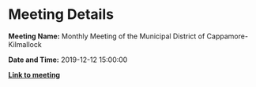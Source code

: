 # Meeting Details

**Meeting Name:** Monthly Meeting of the Municipal District of Cappamore-Kilmallock

**Date and Time:** 2019-12-12 15:00:00

**<a href="https://www.limerick.ie/council/whats-on/monthly-meeting-municipal-district-cappamore-kilmallock-55" target="_blank">Link to meeting</a>**
